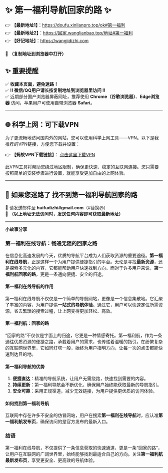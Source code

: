 # ✨ 第一福利导航回家的路 ✨  
👉 **【最新地址1】**：https://doufu.xinlianpro.top/ok#第一福利  
👉 **【最新地址2】**：https://回家.wanglianbao.top/地址#第一福利<br> 
👉 **【好记地址】**：https://wangjidizhi.com <br>  
📌 **（复制地址到浏览器中打开）**  

## ✨ 重要提醒  
✅ **收藏本页面，避免迷路！**  
✅ **‼ 微信/QQ用户请长按复制地址到浏览器里访问 ‼**  
✅ 近期部分国产浏览器屏蔽网址，推荐使用 **Chrome（谷歌浏览器）**、**Edge浏览器** 访问，苹果用户可使用自带浏览器 **Safari**。  

---

## 🌐 科学上网：可下载VPN
为了更流畅地访问国内外的网站，您可以使用科学上网工具——VPN。以下是我推荐的VPN链接，方便您下载并设置：

👉 **【蚂蚁VPN下载链接】**： [点击这里下载VPN](https://679c0.barrtaq.cc/c-21265/a-bS5rc)  

此VPN工具将帮助您绕过地区限制，确保更快速、稳定的互联网连接。您只需要按照简单的安装步骤进行设置，就能享受更加自由的上网体验。

---

## 📩 如果您迷路了  找不到第一福利导航回家的路
📧 请发送邮件至 **huifudizhi#gmail.com**（#替换@）  
📌 **（以上地址无法访问时，发送任何内容即可获取最新地址）**  

---	
**小故事分享**
### **第一福利在线导航：畅通无阻的回家之路**  

在信息化高速发展的今天，优质的导航平台成为人们获取资源的重要途径。**第一福利在线导航**，正是这样一个为用户提供便捷指引的平台。无论是寻找**最新资源**，还是探索多元化的内容，它都能帮助用户快速找到方向。而对于许多用户来说，**第一福利航回家的路**，更是一条通向便捷、安全的归途。  

#### **第一福利在线导航的作用**  
第一福利在线导航不仅仅是一个简单的导航网站，更像是一个信息集散地。它汇聚了丰富的内容，为用户提供**一站式的导航体验**。通过它，用户可以快速定位所需资源，省去繁琐的搜索过程，让上网变得更加轻松、高效。  

#### **第一福利航：回家的路**  
“回家的路”不仅仅是字面上的归途，它更是一种情感寄托。第一福利航，作为一条通往优质资源的便捷之路，承载着用户的需求，也传递着温暖的指引。在纷繁复杂的互联网世界里，它如同灯塔一般，始终为用户指明方向，让每一次的点击都能快速到达目的地。  

#### **第一福利导航的优势**  
1. **便捷直达**：精准的导航系统，让用户无需绕路，快速找到需要的内容。  
2. **持续更新**：第一福利导航会不断优化，确保用户始终能获取最新的导航指引。  
3. **安全可靠**：采用正规渠道，减少无效链接，为用户提供更优质的访问体验。  

#### **如何找到第一福利导航**  
互联网中存在许多不安全的仿冒网站，用户在搜索**第一福利在线导航**时，应认准**第一福利航发布页**，确保访问的是官方发布的最新入口。  

### **结语**  
第一福利在线导航，不仅提供了一条信息获取的快速通道，更是一条“回家的路”，让用户在互联网的广阔世界里，始终能够找到最适合自己的方向。关注**第一福利航最新发布页**，享受更安全、更高效的导航体验。  

---
